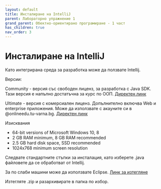 ```yaml
---
layout: default
title: Инсталиране на IntelliJ
parent: Лабораторно упражнение 1
grand_parent: Обектно-ориентирано програмиране - 1 част
has_children: true
nav_order: 3
---
```


# Инсталиране на IntelliJ

Като интегрирана среда за разработка може да ползвате Intellij.

Версии:

Community - версия със свободен лиценз, за разработка с Java SDK. Тази версия е напълно достатъчна за курс по ООП. [Директен линк](https://download.jetbrains.com/idea/ideaIC-2021.2.2.exe?\_gl=1\*1qtwwxf\*\_ga\*MjEwNTE2Nzc2NS4xNjMxOTcyNzgy\*\_ga\_V0XZL7QHEB\*MTYzMzM2NDU5My4xLjEuMTYzMzM2NTAwMS4w&\_ga=2.7634226.1690500309.1633364595-2105167765.1631972782)

Ultimate - версия с комерсиален лиценз. Допълнително включва Web и enterprise приложения. Може да използвате с акауните си в @onlineedu.tu-varna.bg. [Директен линк](https://download.jetbrains.com/idea/ideaIU-2021.2.2.exe?\_gl=1\*78hxj8\*\_ga\*MjEwNTE2Nzc2NS4xNjMxOTcyNzgy\*\_ga\_V0XZL7QHEB\*MTYzMzM2NDU5My4xLjEuMTYzMzM2NTA0NS4w&\_ga=2.7634226.1690500309.1633364595-2105167765.1631972782)

Изисквания

* 64-bit versions of Microsoft Windows 10, 8
* 2 GB RAM minimum, 8 GB RAM recommended
* 2.5 GB hard disk space, SSD recommended
* 1024x768 minimum screen resolution

Следвате стандартните стъпки за инсталация, като изберете .java файловете да се обработват от Intellij.

За по слаби машини може да използвате Eclipse. [Линк за изтегляне](https://www.eclipse.org/downloads/packages/release/2021-09/r/eclipse-ide-java-developers)

Изтегляте .zip и разархивирате в папка по избор.

